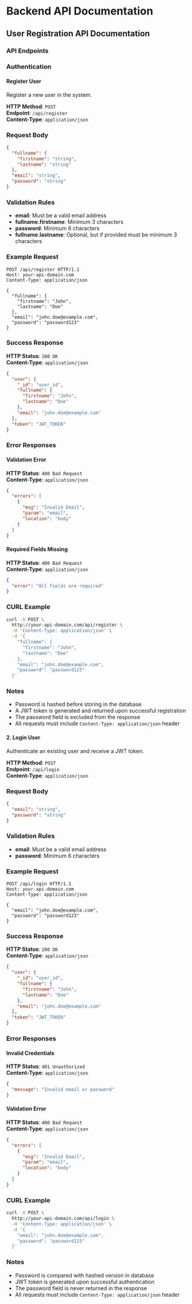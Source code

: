 # Backend API Documentation

## User Registration API Documentation

### API Endpoints

### Authentication

#### Register User
Register a new user in the system.

**HTTP Method**: `POST`  
**Endpoint**: `/api/register`  
**Content-Type**: `application/json`

### Request Body
```json
{
  "fullname": {
    "firstname": "string",
    "lastname": "string"
  },
  "email": "string",
  "password": "string"
}
```

### Validation Rules
- **email**: Must be a valid email address
- **fullname.firstname**: Minimum 3 characters
- **password**: Minimum 6 characters
- **fullname.lastname**: Optional, but if provided must be minimum 3 characters

### Example Request
```http
POST /api/register HTTP/1.1
Host: your-api-domain.com
Content-Type: application/json

{
  "fullname": {
    "firstname": "John",
    "lastname": "Doe"
  },
  "email": "john.doe@example.com",
  "password": "password123"
}
```

### Success Response
**HTTP Status**: `200 OK`  
**Content-Type**: `application/json`
```json
{
  "user": {
    "_id": "user_id",
    "fullname": {
      "firstname": "John",
      "lastname": "Doe"
    },
    "email": "john.doe@example.com"
  },
  "token": "JWT_TOKEN"
}
```

### Error Responses

#### Validation Error
**HTTP Status**: `400 Bad Request`  
**Content-Type**: `application/json`
```json
{
  "errors": [
    {
      "msg": "Invalid Email",
      "param": "email",
      "location": "body"
    }
  ]
}
```

#### Required Fields Missing
**HTTP Status**: `400 Bad Request`  
**Content-Type**: `application/json`
```json
{
  "error": "All fields are required"
}
```

### CURL Example
```bash
curl -X POST \
  http://your-api-domain.com/api/register \
  -H 'Content-Type: application/json' \
  -d '{
    "fullname": {
      "firstname": "John",
      "lastname": "Doe"
    },
    "email": "john.doe@example.com",
    "password": "password123"
  }'
```

### Notes
- Password is hashed before storing in the database
- A JWT token is generated and returned upon successful registration
- The password field is excluded from the response
- All requests must include `Content-Type: application/json` header

#### 2. Login User
Authenticate an existing user and receive a JWT token.

**HTTP Method**: `POST`  
**Endpoint**: `/api/login`  
**Content-Type**: `application/json`

### Request Body
```json
{
  "email": "string",
  "password": "string"
}
```

### Validation Rules
- **email**: Must be a valid email address
- **password**: Minimum 6 characters

### Example Request
```http
POST /api/login HTTP/1.1
Host: your-api-domain.com
Content-Type: application/json

{
  "email": "john.doe@example.com",
  "password": "password123"
}
```

### Success Response
**HTTP Status**: `200 OK`  
**Content-Type**: `application/json`
```json
{
  "user": {
    "_id": "user_id",
    "fullname": {
      "firstname": "John",
      "lastname": "Doe"
    },
    "email": "john.doe@example.com"
  },
  "token": "JWT_TOKEN"
}
```

### Error Responses

#### Invalid Credentials
**HTTP Status**: `401 Unauthorized`  
**Content-Type**: `application/json`
```json
{
  "message": "Invalid email or password"
}
```

#### Validation Error
**HTTP Status**: `400 Bad Request`  
**Content-Type**: `application/json`
```json
{
  "errors": [
    {
      "msg": "Invalid Email",
      "param": "email",
      "location": "body"
    }
  ]
}
```

### CURL Example
```bash
curl -X POST \
  http://your-api-domain.com/api/login \
  -H 'Content-Type: application/json' \
  -d '{
    "email": "john.doe@example.com",
    "password": "password123"
  }'
```

### Notes
- Password is compared with hashed version in database
- JWT token is generated upon successful authentication
- The password field is never returned in the response
- All requests must include `Content-Type: application/json` header
```


